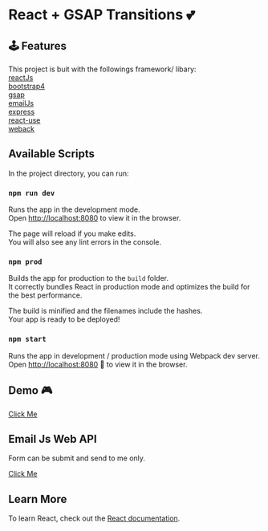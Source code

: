 
# React + GSAP Transitions 💕

## 🕹 Features
This project is buit with the followings framework/ libary: <br>
[reactJs](https://github.com/facebook/react) <br>
[bootstrap4](https://github.com/twbs/bootstrap)<br>
[gsap](https://github.com/greensock/GSAP)<br>
[emailJs](https://github.com/eleith/emailjs)<br>
[express](https://github.com/expressjs/express)<br>
[react-use](https://github.com/streamich/react-use)<br>
[weback](https://github.com/webpack/webpack)<br>


## Available Scripts

In the project directory, you can run:

### `npm run dev`

Runs the app in the development mode.<br />
Open [http://localhost:8080](http://localhost:8080) to view it in the browser.

The page will reload if you make edits.<br />
You will also see any lint errors in the console.

### `npm prod`

Builds the app for production to the `build` folder.<br />
It correctly bundles React in production mode and optimizes the build for the best performance.

The build is minified and the filenames include the hashes.<br />
Your app is ready to be deployed!


### `npm start`

Runs the app in development / production mode using Webpack dev server. Open [http://localhost:8080](http://localhost:8080) 🎉 to view it in the browser.<br />


## Demo  🎮 

[Click Me](https://gsap-react-animation.herokuapp.com/)


## Email Js Web API

Form can be submit and send to me only.

[Click Me](https://scontent.fkul8-1.fna.fbcdn.net/v/t1.0-9/93851420_10217084298041314_6901039510025404416_o.jpg?_nc_cat=100&_nc_sid=8024bb&_nc_ohc=f83MYeJdKFsAX_dlnNs&_nc_ht=scontent.fkul8-1.fna&oh=7ffdb0fef2e7ededbeac6d3ec7657541&oe=5EBF9BCB)


## Learn More

To learn React, check out the [React documentation](https://reactjs.org/).<br />
